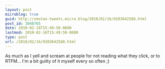 ```yaml
---
layout: post
microblog: true
guid: http://vmstan-tweets.micro.blog/2010/02/16/9203642588.html
post_id: 3048765
date: 2010-02-16T15:49:58-0600
lastmod: 2010-02-16T15:49:58-0600
type: post
url: /2010/02/16/9203642588.html
---
```

As much as I yell and scream at people for not reading what they click, or to RTFM... I'm a bit guilty of it myself every so often ;)
